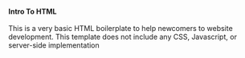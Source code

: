 **Intro To HTML** <br/><br />
This is a very basic HTML boilerplate to help newcomers to website development. This template does not include any CSS, Javascript, or server-side implementation
